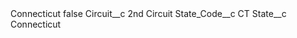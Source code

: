 <?xml version="1.0" encoding="UTF-8"?>
<CustomMetadata xmlns="http://soap.sforce.com/2006/04/metadata" xmlns:xsi="http://www.w3.org/2001/XMLSchema-instance" xmlns:xsd="http://www.w3.org/2001/XMLSchema">
    <label>Connecticut</label>
    <protected>false</protected>
    <values>
        <field>Circuit__c</field>
        <value xsi:type="xsd:string">2nd Circuit</value>
    </values>
    <values>
        <field>State_Code__c</field>
        <value xsi:type="xsd:string">CT</value>
    </values>
    <values>
        <field>State__c</field>
        <value xsi:type="xsd:string">Connecticut</value>
    </values>
</CustomMetadata>
